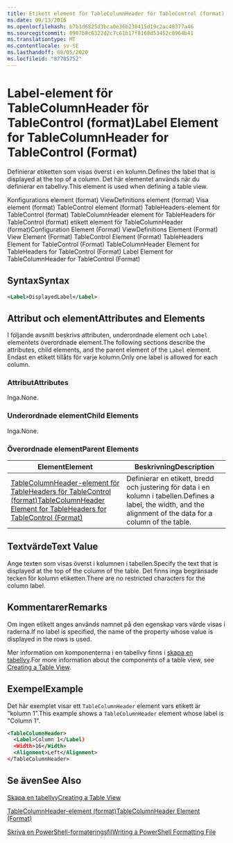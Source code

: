 ```yaml
---
title: Etikett element för TableColumnHeader för TableControl (format) | Microsoft Docs
ms.date: 09/13/2016
ms.openlocfilehash: b7b1d6825d3bca0e36b230415d19c2ac48377a46
ms.sourcegitcommit: 0907b8c6322d2c7c61b17f8168d53452c8964b41
ms.translationtype: MT
ms.contentlocale: sv-SE
ms.lasthandoff: 08/05/2020
ms.locfileid: "87785752"
---
```

# <a name="label-element-for-tablecolumnheader-for-tablecontrol-format"></a><span data-ttu-id="67bb3-102">Label-element för TableColumnHeader för TableControl (format)</span><span class="sxs-lookup"><span data-stu-id="67bb3-102">Label Element for TableColumnHeader for TableControl (Format)</span></span>

<span data-ttu-id="67bb3-103">Definierar etiketten som visas överst i en kolumn.</span><span class="sxs-lookup"><span data-stu-id="67bb3-103">Defines the label that is displayed at the top of a column.</span></span> <span data-ttu-id="67bb3-104">Det här elementet används när du definierar en tabellvy.</span><span class="sxs-lookup"><span data-stu-id="67bb3-104">This element is used when defining a table view.</span></span>

<span data-ttu-id="67bb3-105">Konfigurations element (format) ViewDefinitions element (format) Visa element (format) TableControl element (format) TableHeaders-element för TableControl (format) TableColumnHeader element för TableHeaders för TableControl (format) etikett element för TableColumnHeader (format)</span><span class="sxs-lookup"><span data-stu-id="67bb3-105">Configuration Element (Format) ViewDefinitions Element (Format) View Element (Format) TableControl Element (Format) TableHeaders Element for TableControl (Format) TableColumnHeader Element for TableHeaders for TableControl (Format) Label Element  for TableColumnHeader for TableControl (Format)</span></span>

## <a name="syntax"></a><span data-ttu-id="67bb3-106">Syntax</span><span class="sxs-lookup"><span data-stu-id="67bb3-106">Syntax</span></span>

```xml
<Label>DisplayedLabel</Label>

```

## <a name="attributes-and-elements"></a><span data-ttu-id="67bb3-107">Attribut och element</span><span class="sxs-lookup"><span data-stu-id="67bb3-107">Attributes and Elements</span></span>

<span data-ttu-id="67bb3-108">I följande avsnitt beskrivs attributen, underordnade element och `Label` elementets överordnade element.</span><span class="sxs-lookup"><span data-stu-id="67bb3-108">The following sections describe the attributes, child elements, and the parent element of the `Label` element.</span></span> <span data-ttu-id="67bb3-109">Endast en etikett tillåts för varje kolumn.</span><span class="sxs-lookup"><span data-stu-id="67bb3-109">Only one label is allowed for each column.</span></span>

### <a name="attributes"></a><span data-ttu-id="67bb3-110">Attribut</span><span class="sxs-lookup"><span data-stu-id="67bb3-110">Attributes</span></span>

<span data-ttu-id="67bb3-111">Inga.</span><span class="sxs-lookup"><span data-stu-id="67bb3-111">None.</span></span>

### <a name="child-elements"></a><span data-ttu-id="67bb3-112">Underordnade element</span><span class="sxs-lookup"><span data-stu-id="67bb3-112">Child Elements</span></span>

<span data-ttu-id="67bb3-113">Inga.</span><span class="sxs-lookup"><span data-stu-id="67bb3-113">None.</span></span>

### <a name="parent-elements"></a><span data-ttu-id="67bb3-114">Överordnade element</span><span class="sxs-lookup"><span data-stu-id="67bb3-114">Parent Elements</span></span>

|<span data-ttu-id="67bb3-115">Element</span><span class="sxs-lookup"><span data-stu-id="67bb3-115">Element</span></span>|<span data-ttu-id="67bb3-116">Beskrivning</span><span class="sxs-lookup"><span data-stu-id="67bb3-116">Description</span></span>|
|-------------|-----------------|
|[<span data-ttu-id="67bb3-117">TableColumnHeader-element för TableHeaders för TableControl (format)</span><span class="sxs-lookup"><span data-stu-id="67bb3-117">TableColumnHeader Element for TableHeaders for TableControl  (Format)</span></span>](./tablecolumnheader-element-format.md)|<span data-ttu-id="67bb3-118">Definierar en etikett, bredd och justering för data i en kolumn i tabellen.</span><span class="sxs-lookup"><span data-stu-id="67bb3-118">Defines a label, the width, and the alignment of the data for a column of the table.</span></span>|

## <a name="text-value"></a><span data-ttu-id="67bb3-119">Textvärde</span><span class="sxs-lookup"><span data-stu-id="67bb3-119">Text Value</span></span>

<span data-ttu-id="67bb3-120">Ange texten som visas överst i kolumnen i tabellen.</span><span class="sxs-lookup"><span data-stu-id="67bb3-120">Specify the text that is displayed at the top of the column of the table.</span></span> <span data-ttu-id="67bb3-121">Det finns inga begränsade tecken för kolumn etiketten.</span><span class="sxs-lookup"><span data-stu-id="67bb3-121">There are no restricted characters for the column label.</span></span>

## <a name="remarks"></a><span data-ttu-id="67bb3-122">Kommentarer</span><span class="sxs-lookup"><span data-stu-id="67bb3-122">Remarks</span></span>

<span data-ttu-id="67bb3-123">Om ingen etikett anges används namnet på den egenskap vars värde visas i raderna.</span><span class="sxs-lookup"><span data-stu-id="67bb3-123">If no label is specified, the name of the property whose value is displayed in the rows is used.</span></span>

<span data-ttu-id="67bb3-124">Mer information om komponenterna i en tabellvy finns i [skapa en tabellvy](./creating-a-table-view.md).</span><span class="sxs-lookup"><span data-stu-id="67bb3-124">For more information about the components of a table view, see [Creating a Table View](./creating-a-table-view.md).</span></span>

## <a name="example"></a><span data-ttu-id="67bb3-125">Exempel</span><span class="sxs-lookup"><span data-stu-id="67bb3-125">Example</span></span>

<span data-ttu-id="67bb3-126">Det här exemplet visar ett `TableColumnHeader` element vars etikett är "kolumn 1".</span><span class="sxs-lookup"><span data-stu-id="67bb3-126">This example shows a `TableColumnHeader` element whose label is "Column 1".</span></span>

```xml
<TableColumnHeader>
  <Label>Column 1</Label)
  <Width>16</Width>
  <Alignment>Left</Alignment>
</TableColumnHeader>
```

## <a name="see-also"></a><span data-ttu-id="67bb3-127">Se även</span><span class="sxs-lookup"><span data-stu-id="67bb3-127">See Also</span></span>

[<span data-ttu-id="67bb3-128">Skapa en tabellvy</span><span class="sxs-lookup"><span data-stu-id="67bb3-128">Creating a Table View</span></span>](./creating-a-table-view.md)

[<span data-ttu-id="67bb3-129">TableColumnHeader-element (format)</span><span class="sxs-lookup"><span data-stu-id="67bb3-129">TableColumnHeader Element (Format)</span></span>](./tablecolumnheader-element-format.md)

[<span data-ttu-id="67bb3-130">Skriva en PowerShell-formateringsfil</span><span class="sxs-lookup"><span data-stu-id="67bb3-130">Writing a PowerShell Formatting File</span></span>](./writing-a-powershell-formatting-file.md)
